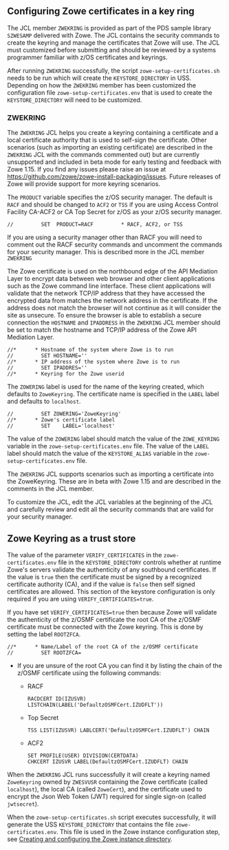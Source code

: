 ## Configuring Zowe certificates in a key ring	

The JCL member `ZWEKRING` is provided as part of the PDS sample library `SZWESAMP` delivered with Zowe.  The JCL contains the security commands to create the keyring and manage the certificates that Zowe will use.  The JCL must customized before submitting and should be reviewed by a systems programmer familiar with z/OS certificates and keyrings.

After running `ZWEKRING` successfully, the script `zowe-setup-certificates.sh` needs to be run which will create the `KEYSTORE_DIRECTORY` in USS.  Depending on how the `ZWEKRING` member has been customized the configuration file `zowe-setup-certificates.env` that is used to create the `KEYSTORE_DIRECTORY` will need to be customized.

### ZWEKRING

The `ZWEKRING` JCL helps you create a keyring containing a certificate and a local certificate authority that is used to self-sign the certificate.  Other scenarios (such as importing an existing certificate) are described in the `ZWEKRING` JCL with the commands commented out) but are currently unsupported and included in beta mode for early testing and feedback with Zowe 1.15.  If you find any issues please raise an issue at https://github.com/zowe/zowe-install-packaging/issues.  Future releases of Zowe will provide support for more keyring scenarios.  

The `PRODUCT` variable specifies the z/OS security manager.  The default is `RACF` and should be changed to `ACF2` or `TSS` if you are using Access Control Facility CA-ACF2 or CA Top Secret for z/OS as your z/OS security manager.  

```
//         SET  PRODUCT=RACF         * RACF, ACF2, or TSS
```

If you are using a security manager other than RACF you will need to comment out the RACF security commands and uncomment the commands for your security manager.  This is described more in the JCL member `ZWEKRING`

The Zowe certificate is used on the northbound edge of the API Mediation Layer to encrypt data between web browser and other client applications such as the Zowe command line interface.  These client applications will validate that the network TCP/IP address that they have accessed the encrypted data from matches the network address in the certificate.  If the address does not match the browser will not continue as it will consider the site as unsecure.  To ensure the browser is able to establish a secure connection the `HOSTNAME` and `IPADDRESS` in the `ZWEKRING` JCL member should be set to match the hostname and TCP/IP address of the Zowe API Mediation Layer.  

```
//*      * Hostname of the system where Zowe is to run
//         SET HOSTNAME=''
//*      * IP address of the system where Zowe is to run
//         SET IPADDRES=''
//*      * Keyring for the Zowe userid
```

The `ZOWERING` label is used for the name of the keyring created, which defaults to `ZoweKeyring`.  The certificate name is specified in the `LABEL` label and defaults to `localhost`.  

```
//         SET ZOWERING='ZoweKeyring'
//*      * Zowe's certificate label
//         SET    LABEL='localhost'
```

The value of the `ZOWERING` label should match the value of the `ZOWE_KEYRING` variable in the `zowe-setup-certificates.env` file.  The value of the `LABEL` label should match the value of the `KEYSTORE_ALIAS` variable in the `zowe-setup-certificates.env` file.  

The `ZWEKRING` JCL supports scenarios such as importing a certificate into the ZoweKeyring. These are in beta with Zowe 1.15 and are described in the comments in the JCL member.  

To customize the JCL, edit the JCL variables at the beginning of the JCL and carefully review and edit all the security commands that are valid for your security manager.	

<!--[//]: # "TODO keyring documentation - ZWEKRING JCL - describe what it does, describe how to work with 	
            it(self signed, externally signed certs), describe parts that could be confusing, 	
            connecting CA chain and z/osmf cert. Give an example of the keyring content" -->	

## Zowe Keyring as a trust store 

The value of the parameter `VERIFY_CERTIFICATES` in the `zowe-certificates.env` file in the `KEYSTORE_DIRECTORY` controls whether at runtime Zowe's servers validate the authenticity of any southbound certificates.  If the value is `true` then the certificate must be signed by a recognized certificate authority (CA), and if the value is `false` then self signed certificates are allowed.  This section of the keystore configuration is only required if you are using `VERIFY_CERTIFICATES=true`.  

If you have set `VERIFY_CERTIFICATES=true` then because Zowe will validate the authenticity of the z/OSMF certificate the root CA of the z/OSMF certificate must be connected with the Zowe keyring.  This is done by setting the label `ROOTZFCA`.  

```
//*      * Name/Label of the root CA of the z/OSMF certificate
//         SET ROOTZFCA=
```

 - If you are unsure of the root CA you can find it by listing the chain of the z/OSMF certificate using the following commands:

    - RACF 	
      ```	
      RACDCERT ID(IZUSVR) LISTCHAIN(LABEL('DefaultzOSMFCert.IZUDFLT'))	
      ```	
    - Top Secret	
      ```	
      TSS LIST(IZUSVR) LABLCERT('DefaultzOSMFCert.IZUDFLT') CHAIN	
      ``` 	
    - ACF2	
      ```	
      SET PROFILE(USER) DIVISION(CERTDATA)	
      CHKCERT IZUSVR LABEL(DefaultzOSMFCert.IZUDFLT) CHAIN	
      ``` 	

<!--

 - The Zowe certificate must be connected to the key ring together with its CA chain (all certificates in the chain). 	

   The ZWEKRING has two variables `ITRMZWCA` and `ROOTZWCA` and corresponding "connect to keyring" commands that support the scenario where the Zowe certificate has one intermediate CA and the root CA in its CA chain. If your Zowe certificate has no intermediate CA or has more than one intermediate CA, then you must add or remove the connecting commands accordingly.	

   To find out what the certificate's CA chain is, you can use the example commands in the previous note.	

   If Zowe certificate is self-signed or signed by the local Zowe CA, then ignore `ITRMZWCA` and `ROOTZWCA` variables. In this case, you might see error messages in the JCL related to the `ITRMZWCA` and `ROOTZWCA` variables.	


 - You can share a certificate with Zowe if the certificate is already stored in the security manager's database. Such a certificate should be owned by the special SITE ACID (CERTSITE ACID for Top Secret or SITECERT ACID for ACF2).	

   In this scenario, you must modify the "connect to keyring" security command so that it connects the SITE owned certificate to the Zowe key ring. Also, you must allow the ZWESVUSR acid to extract private key from the SITE owned certificate. You can do that by uncommenting the security command in the ZWEKRING JCL that gives ZWESVUSR CONTROL access to the `IRR.DIGTCERT.GENCERT` resource.	

After the ZWEKRING JCL successfully configures the certificates and key ring, you must customize the `zowe-setup-certificate.env` file and run the `zowe-setup-certificate.sh` script so that Zowe knows what the key ring and certificate names are. In the `zowe-setup-certificate.env` file, customize the key ring related variables:	

- `GENERATE_CERTS_FOR_KEYRING`	

   Must be set to `false` so that the `zowe-setup-certificate.sh` script does not repeat the job already done by the ZWEKRING JCL. Defaults to `false` value.	

- `VERIFY_CERTIFICATES` 	

   If set to true, the key ring must contain root CA of the z/OSMF certificate (it must be configured by the ZWEKRING JCL).	

- `KEYSTORE_ALIAS`	

   The certificate alias must match either the `LABEL` variable in the ZWEKRING JCL or the label of the certificate already stored in the security manager's database.	

- `ZOWE_USER_ID` 	

   The owner of the key ring matches the `ZOWEUSER` variable in the ZWEKRING JCL. Defaults to the `ZWESVUSR` user ID. 	

- `ZOWE_KEYRING` 	

   The key ring name matches the `ZOWERING` variable in the ZWEKRING JCL. 	

    **Warning:** If the variable is empty, then the script generates certificates to UNIX keystore files. 	

-->

When the `ZWEKRING` JCL runs successfully it will create a keyring named `ZoweKeyring` owned by `ZWESVUSR` containing the Zowe certificate (called `localhost`), the local CA (called `ZoweCert`), and the certificate used to encrypt the Json Web Token (JWT) required for single sign-on (called `jwtsecret`).  

When the `zowe-setup-certificates.sh` script executes successfully, it will generate the USS `KEYSTORE_DIRECTORY` that contains the file `zowe-certificates.env`. This file is used in the Zowe instance configuration step, see [Creating and configuring the Zowe instance directory](../user-guide/configure-instance-directory.md#keystore-configuration).  